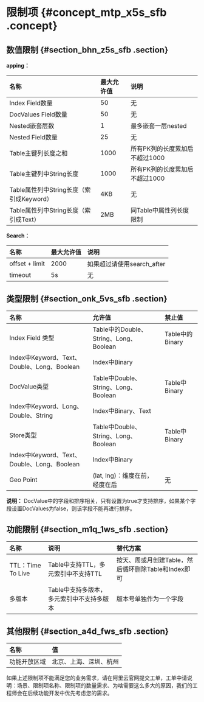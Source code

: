 # 限制项 {#concept_mtp_x5s_sfb .concept}

## 数值限制 {#section_bhn_z5s_sfb .section}

**apping：**

|名称|最大允许值|说明|
|:-|:----|:-|
|Index Field数量|50|无|
|DocValues Field数量|50|无|
|Nested嵌套层数|1|最多嵌套一层nested|
|Nested Field数量|25|无|
|Table主键列长度之和|1000|所有PK列的长度累加后不超过1000|
|Table主键列中String长度|1000|所有PK列的长度累加后不超过1000|
|Table属性列中String长度（索引成Keyword）|4KB|无|
|Table属性列中String长度（索引成Text）|2MB|同Table中属性列长度限制|

**Search：**

|名称|最大允许值|说明|
|:-|:----|:-|
|offset + limit|2000|如果超过请使用search\_after|
|timeout|5s|无|

## 类型限制 {#section_onk_5vs_sfb .section}

|名称|允许值|禁止值|
|:-|:--|:--|
|Index Field 类型|Table中的Double、String、Long、Boolean|Table中的Binary|
|Index中Keyword、Text、Double、Long、Boolean|Index中Binary|
|DocValue类型|Table中Double、String、Long、Boolean|Table中Binary|
|Index中Keyword、Long、Double、String|Index中Binary、Text|
|Store类型|Table中Double、String、Long、Boolean|Table中Binary|
|Index中Keyword、Text、Double、Long、Boolean|Index中Binary|
|Geo Point|\(lat, lng\)：维度在前，经度在后|无|

**说明：** DocValue中的字段和排序相关，只有设置为true才支持排序，如果某个字段设置DocValues为false，则该字段不能再进行排序。

## 功能限制 {#section_m1q_1ws_sfb .section}

|名称|说明|替代方案|
|:-|:-|:---|
|TTL：Time To Live|Table中支持TTL，多元索引中不支持TTL|按天、周或月创建Table，然后循环删除Table和Index即可|
|多版本|Table中支持多版本，多元索引中不支持多版本|版本号单独作为一个字段|

## 其他限制 {#section_a4d_fws_sfb .section}

|名称|值|
|:-|:-|
|功能开放区域|北京、上海、深圳、杭州|

如果上述限制项不能满足您的业务需求，请在阿里云官网提交工单，工单中请说明：场景、限制项名称、限制项的数量需求、为啥需要这么多大的原因，我们的工程师会在后续功能开发中优先考虑您的需求。

